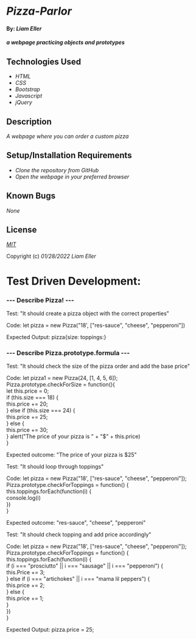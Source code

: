 # _Pizza-Parlor_

#### By: _**Liam Eller**_

#### _a webpage practicing objects and prototypes_

## Technologies Used

* _HTML_
* _CSS_
* _Bootstrap_
* _Javascript_
* _jQuery_

## Description

_A webpage where you can order a custom pizza_

## Setup/Installation Requirements

* _Clone the repository from GitHub_
* _Open the webpage in your preferred browser_

## Known Bugs

_None_

## License

_[MIT](https://opensource.org/licenses/MIT)_  
  
Copyright (c) _01/28/2022_ _Liam Eller_  
  
# Test Driven Development:

### --- Describe Pizza! ---

Test: "It should create a pizza object with the correct properties"

Code: let pizza = new Pizza("18', ["res-sauce", "cheese", "pepperoni"])

Expected Output: pizza{size: toppings:}

### --- Describe Pizza.prototype.formula ---  
  
Test: "It should check the size of the pizza order and add the base price"  
  
Code: let pizza1 = new Pizza(24, [1, 4, 5, 6]);  
  Pizza.prototype.checkForSize = function(){  
    let this.price = 0;  
    if (this.size === 18) {  
      this.price += 20;  
    } else if (this.size === 24) {  
      this.price += 25;  
    } else {  
    this.price += 30;  
    }
    alert("The price of your pizza is " + "$" + this.price)  
  }  
    
Expected outcome: "The price of your pizza is $25" 
  
  
Test: "It should loop through toppings"  
  
Code: let pizza = new Pizza("18', ["res-sauce", "cheese", "pepperoni"]);   
  Pizza.prototype.checkForToppings = function() {  
    this.toppings.forEach(function(i) {  
      console.log(i)  
    })  
  }  
   
Expected outcome: "res-sauce", "cheese", "pepperoni"   
  
Test: "It should check topping and add price accordingly"  

Code: let pizza = new Pizza("18', ["res-sauce", "cheese", "pepperoni"]);    
  Pizza.prototype.checkForToppings = function() {  
    this.toppings.forEach(function(i) {  
      if (i === "prosciutto" || i === "sausage" || i === "pepperoni") {  
        this.Price += 3;  
      } else if (i === "artichokes" || i === "mama lil peppers") {  
        this.price += 2;  
      } else {  
        this.price += 1;  
      }  
    })  
  }  
  
Expected Output: pizza.price = 25;  
